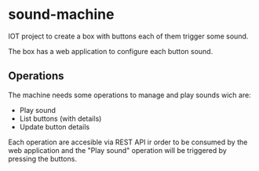# sound-machine

IOT project to create a box with buttons each of them trigger some sound.

The box has a web application to configure each button sound.

## Operations

The machine needs some operations to manage and play sounds wich are:

- Play sound
- List buttons (with details)
- Update button details

Each operation are accesible via REST API ir order to be consumed by the web application and the "Play sound" operation will be triggered by pressing the buttons.